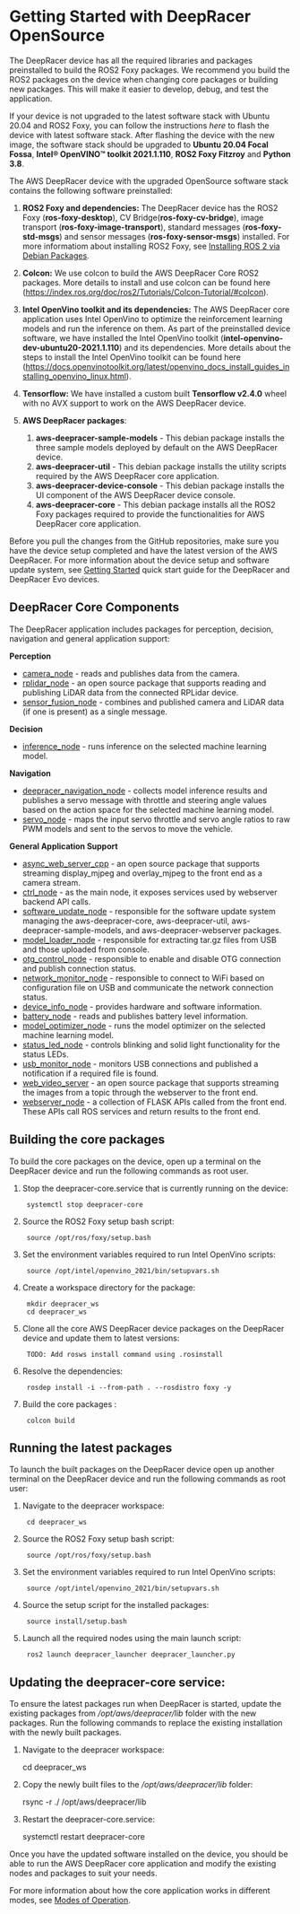 # Getting Started with DeepRacer OpenSource

The DeepRacer device has all the required libraries and packages preinstalled to build 
the ROS2 Foxy packages. We recommend you build the ROS2 packages on the device when 
changing core packages or building new packages. This will make it easier to develop, 
debug, and test the application.

If your device is not upgraded to the latest software stack with Ubuntu 20.04 and ROS2 
Foxy, you can follow the instructions *here* to flash the device with latest software 
stack. After flashing the device with the new image, the software stack should be 
upgraded to **Ubuntu 20.04 Focal Fossa**, **Intel® OpenVINO™ toolkit 2021.1.110**, 
**ROS2 Foxy Fitzroy** and **Python 3.8**.

The AWS DeepRacer device with the upgraded OpenSource software stack contains the 
following software preinstalled:

1. **ROS2 Foxy and dependencies:** The DeepRacer device has the ROS2 Foxy 
(**ros-foxy-desktop**), CV Bridge(**ros-foxy-cv-bridge**), image transport 
(**ros-foxy-image-transport**), standard messages (**ros-foxy-std-msgs**) and sensor 
messages (**ros-foxy-sensor-msgs**) installed. For more informatiom about
installing ROS2 Foxy, see [Installing ROS 2 via Debian Packages](https://index.ros.org/doc/ros2/Installation/Foxy/Linux-Install-Debians/).

1. **Colcon:** We use colcon to build the AWS DeepRacer Core ROS2 packages. More 
details to install and use colcon can be found here (https://index.ros.org/doc/ros2/Tutorials/Colcon-Tutorial/#colcon).

1. **Intel OpenVino toolkit and its dependencies:** The AWS DeepRacer core application 
uses Intel OpenVino to optimize the reinforcement learning models and run the inference 
on them. As part of the preinstalled device software, we have installed the Intel 
OpenVino toolkit (**intel-openvino-dev-ubuntu20-2021.1.110**) and its dependencies. 
More details about the steps to install the Intel OpenVino toolkit can be found here 
(https://docs.openvinotoolkit.org/latest/openvino_docs_install_guides_installing_openvino_linux.html).

1. **Tensorflow:** We have installed a custom built **Tensorflow v2.4.0** wheel with no 
AVX support to work on the AWS DeepRacer device. 

1. **AWS DeepRacer packages**:
    1. **aws-deepracer-sample-models** - This debian package installs the three sample 
    models deployed by default on the AWS DeepRacer device.
    2. **aws-deepracer-util** - This debian package installs the utility scripts 
    required by the AWS DeepRacer core application.
    3. **aws-deepracer-device-console** - This debian package installs the UI component 
    of the AWS DeepRacer device console.
    4. **aws-deepracer-core** - This debian package installs all the ROS2 Foxy packages 
    required to provide the functionalities for AWS DeepRacer core application. 

Before you pull the changes from the GitHub repositories, make sure you have the device setup completed and have the latest version of the AWS DeepRacer. For more information about the device setup and software update system, see [Getting Started](https://aws.amazon.com/deepracer/getting-started/) quick start guide for the DeepRacer and DeepRacer Evo devices.

## DeepRacer Core Components

The DeepRacer application includes packages for perception, decision, navigation and general application support:

**Perception**

* [camera_node](https://github.com/aws-racer/aws-deepracer-camera-pkg) - reads and publishes data from the camera. 
* [rplidar_node](https://github.com/youngday/rplidar_ros2) - an open source package that supports reading and publishing LiDAR data from the connected RPLidar device.
* [sensor_fusion_node](https://github.com/aws-racer/aws-deepracer-sensor-fusion-pkg) - combines and published camera and LiDAR data (if one is present) as a single message.

**Decision**

* [inference_node](https://github.com/aws-racer/aws-deepracer-inference-pkg) - runs inference on the selected machine learning model.

**Navigation**

* [deepracer_navigation_node](https://github.com/aws-racer/aws-deepracer-navigation-pkg) - collects model inference results and publishes a servo message with throttle and steering angle values based on the action space for the selected machine learning model.
* [servo_node](https://github.com/aws-racer/aws-deepracer-servo-pkg) - maps the input servo throttle and servo angle ratios to raw PWM models and sent to the servos to move the vehicle.

**General Application Support**

* [async_web_server_cpp](https://github.com/GT-RAIL/async_web_server_cpp) - an open source package that supports streaming display_mjpeg and overlay_mjpeg to the front end as a camera stream.
* [ctrl_node](https://github.com/aws-racer/aws-deepracer-ctrl-pkg) - as the main node, it exposes services used by webserver backend API calls.
* [software_update_node](https://github.com/aws-racer/aws-deepracer-systems-pkg) - responsible for the software update system managing the aws-deepracer-core, aws-deepracer-util, aws-deepracer-sample-models, and aws-deepracer-webserver packages.
* [model_loader_node](https://github.com/aws-racer/aws-deepracer-systems-pkg) - responsible for extracting tar.gz files from USB and those uploaded from console.
* [otg_control_node](https://github.com/aws-racer/aws-deepracer-systems-pkg) - responsible to enable and disable OTG connection and publish connection status.
* [network_monitor_node](https://github.com/aws-racer/aws-deepracer-systems-pkg) - responsible to connect to WiFi based on configuration file on USB and communicate the network connection status.
* [device_info_node](https://github.com/aws-racer/aws-deepracer-device-info-pkg) - provides hardware and software information.
* [battery_node](https://github.com/aws-racer/i2c_pkg) - reads and publishes battery level information.
* [model_optimizer_node](https://github.com/aws-racer/aws-deepracer-model-optimizer-pkg) - runs the model optimizer on the selected machine learning model.
* [status_led_node](https://github.com/aws-racer/aws-deepracer-status-led-pkg) - controls blinking and solid light functionality for the status LEDs. 
* [usb_monitor_node](https://github.com/aws-racer/aws-deepracer-usb-monitor-pkg) - monitors USB connections and published a notification if a required file is found. 
* [web_video_server](https://github.com/RobotWebTools/web_video_server/pull/111) - an open source package that supports streaming the images from a topic through the webserver to the front end.
* [webserver_node](https://github.com/aws-racer/aws-deepracer-webserver-pkg) - a collection of FLASK APIs called from the front end. These APIs call ROS services and return results to the front end.

## Building the core packages

To build the core packages on the device, open up a terminal on the DeepRacer device and run the following commands as root user.

1. Stop the deepracer-core.service that is currently running on the device:

        systemctl stop deepracer-core

1. Source the ROS2 Foxy setup bash script:

        source /opt/ros/foxy/setup.bash 

1. Set the environment variables required to run Intel OpenVino scripts:

        source /opt/intel/openvino_2021/bin/setupvars.sh

1. Create a workspace directory for the package:

        mkdir deepracer_ws
        cd deepracer_ws

1. Clone all the core AWS DeepRacer device packages on the DeepRacer device and update them to latest versions:

        TODO: Add rosws install command using .rosinstall

1. Resolve the dependencies:

        rosdep install -i --from-path . --rosdistro foxy -y

1. Build the core packages :

        colcon build

## Running the latest packages

To launch the built packages on the DeepRacer device open up another terminal on the DeepRacer device and run the following commands as root user:

1. Navigate to the deepracer workspace:

        cd deepracer_ws

1. Source the ROS2 Foxy setup bash script:

        source /opt/ros/foxy/setup.bash 

1. Set the environment variables required to run Intel OpenVino scripts:

        source /opt/intel/openvino_2021/bin/setupvars.sh

1. Source the setup script for the installed packages:

        source install/setup.bash 

1. Launch all the required nodes using the main launch script:

        ros2 launch deepracer_launcher deepracer_launcher.py


## Updating the deepracer-core service:

To ensure the latest packages run when DeepRacer is started, update the existing packages from */opt/aws/deepracer/lib* folder with the new packages. Run the following commands to replace the existing installation with the newly built packages.


1. Navigate to the deepracer workspace:

    cd deepracer_ws

1. Copy the newly built files to the */opt/aws/deepracer/lib* folder:

    rsync -r ./ /opt/aws/deepracer/lib

1. Restart the deepracer-core.service:

    systemctl restart deepracer-core

Once you have the updated software installed on the device, you should be able to run the AWS DeepRacer core application and modify the existing nodes and packages to suit your needs.

For more information about how the core application works in different
modes, see [Modes of Operation](modes-of-operation.md).